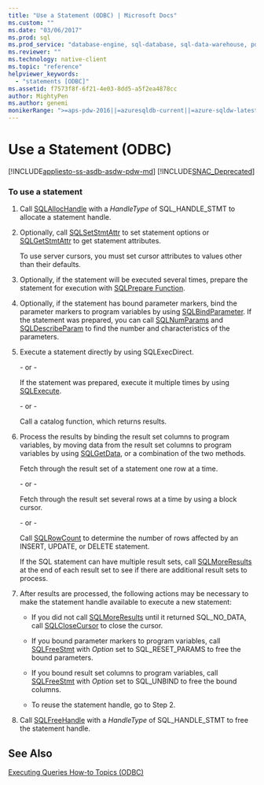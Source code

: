 ```yaml
---
title: "Use a Statement (ODBC) | Microsoft Docs"
ms.custom: ""
ms.date: "03/06/2017"
ms.prod: sql
ms.prod_service: "database-engine, sql-database, sql-data-warehouse, pdw"
ms.reviewer: ""
ms.technology: native-client
ms.topic: "reference"
helpviewer_keywords: 
  - "statements [ODBC]"
ms.assetid: f7573f8f-6f21-4e03-8dd5-a5f2ea4878cc
author: MightyPen
ms.author: genemi
monikerRange: ">=aps-pdw-2016||=azuresqldb-current||=azure-sqldw-latest||>=sql-server-2016||=sqlallproducts-allversions||>=sql-server-linux-2017||=azuresqldb-mi-current"
---
```

# Use a Statement (ODBC)
[!INCLUDE[appliesto-ss-asdb-asdw-pdw-md](../../../includes/appliesto-ss-asdb-asdw-pdw-md.md)]
[!INCLUDE[SNAC_Deprecated](../../../includes/snac-deprecated.md)]

    
### To use a statement  
  
1.  Call [SQLAllocHandle](https://go.microsoft.com/fwlink/?LinkId=58396) with a *HandleType* of SQL_HANDLE_STMT to allocate a statement handle.  
  
2.  Optionally, call [SQLSetStmtAttr](../../../relational-databases/native-client-odbc-api/sqlsetstmtattr.md) to set statement options or [SQLGetStmtAttr](../../../relational-databases/native-client-odbc-api/sqlgetstmtattr.md) to get statement attributes.  
  
     To use server cursors, you must set cursor attributes to values other than their defaults.  
  
3.  Optionally, if the statement will be executed several times, prepare the statement for execution with [SQLPrepare Function](https://go.microsoft.com/fwlink/?LinkId=59360).  
  
4.  Optionally, if the statement has bound parameter markers, bind the parameter markers to program variables by using [SQLBindParameter](../../../relational-databases/native-client-odbc-api/sqlbindparameter.md). If the statement was prepared, you can call [SQLNumParams](https://go.microsoft.com/fwlink/?LinkId=58404) and [SQLDescribeParam](../../../relational-databases/native-client-odbc-api/sqldescribeparam.md) to find the number and characteristics of the parameters.  
  
5.  Execute a statement directly by using SQLExecDirect.  
  
     \- or -  
  
     If the statement was prepared, execute it multiple times by using [SQLExecute](https://go.microsoft.com/fwlink/?LinkId=58400).  
  
     \- or -  
  
     Call a catalog function, which returns results.  
  
6.  Process the results by binding the result set columns to program variables, by moving data from the result set columns to program variables by using [SQLGetData](../../../relational-databases/native-client-odbc-api/sqlgetdata.md), or a combination of the two methods.  
  
     Fetch through the result set of a statement one row at a time.  
  
     \- or -  
  
     Fetch through the result set several rows at a time by using a block cursor.  
  
     \- or -  
  
     Call [SQLRowCount](../../../relational-databases/native-client-odbc-api/sqlrowcount.md) to determine the number of rows affected by an INSERT, UPDATE, or DELETE statement.  
  
     If the SQL statement can have multiple result sets, call [SQLMoreResults](../../../relational-databases/native-client-odbc-api/sqlmoreresults.md) at the end of each result set to see if there are additional result sets to process.  
  
7.  After results are processed, the following actions may be necessary to make the statement handle available to execute a new statement:  
  
    -   If you did not call [SQLMoreResults](../../../relational-databases/native-client-odbc-api/sqlmoreresults.md) until it returned SQL_NO_DATA, call [SQLCloseCursor](../../../relational-databases/native-client-odbc-api/sqlclosecursor.md) to close the cursor.  
  
    -   If you bound parameter markers to program variables, call [SQLFreeStmt](../../../relational-databases/native-client-odbc-api/sqlfreestmt.md) with *Option* set to SQL_RESET_PARAMS to free the bound parameters.  
  
    -   If you bound result set columns to program variables, call [SQLFreeStmt](../../../relational-databases/native-client-odbc-api/sqlfreestmt.md) with *Option* set to SQL_UNBIND to free the bound columns.  
  
    -   To reuse the statement handle, go to Step 2.  
  
8.  Call [SQLFreeHandle](../../../relational-databases/native-client-odbc-api/sqlfreehandle.md) with a *HandleType* of SQL_HANDLE_STMT to free the statement handle.  
  
## See Also  
 [Executing Queries How-to Topics &#40;ODBC&#41;](../../../relational-databases/native-client-odbc-how-to/execute-queries/executing-queries-how-to-topics-odbc.md)  
  
  
